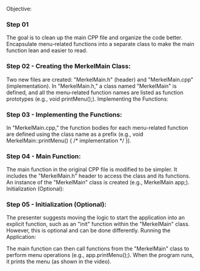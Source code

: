 Objective:

### Step 01
The goal is to clean up the main CPP file and organize the code better.
Encapsulate menu-related functions into a separate class to make the main function lean and easier to read.

### Step 02 - Creating the MerkelMain Class:

Two new files are created: "MerkelMain.h" (header) and "MerkelMain.cpp" (implementation).
In "MerkelMain.h," a class named "MerkelMain" is defined, and all the menu-related function names are listed as function prototypes (e.g., void printMenu();).
Implementing the Functions:

### Step 03 - Implementing the Functions:
In "MerkelMain.cpp," the function bodies for each menu-related function are defined using the class name as a prefix (e.g., void MerkelMain::printMenu() { /* implementation */ }).

### Step 04 - Main Function:
The main function in the original CPP file is modified to be simpler.
It includes the "MerkelMain.h" header to access the class and its functions.
An instance of the "MerkelMain" class is created (e.g., MerkelMain app;).
Initialization (Optional):

### Step 05 - Initialization (Optional):
The presenter suggests moving the logic to start the application into an explicit function, such as an "init" function within the "MerkelMain" class. However, this is optional and can be done differently.
Running the Application:

The main function can then call functions from the "MerkelMain" class to perform menu operations (e.g., app.printMenu();).
When the program runs, it prints the menu (as shown in the video).